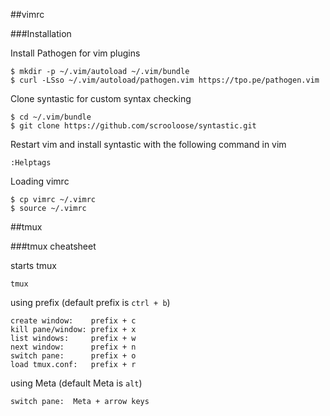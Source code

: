 ##vimrc

###Installation

Install Pathogen for vim plugins

```
$ mkdir -p ~/.vim/autoload ~/.vim/bundle
$ curl -LSso ~/.vim/autoload/pathogen.vim https://tpo.pe/pathogen.vim
```

Clone syntastic for custom syntax checking 

```
$ cd ~/.vim/bundle
$ git clone https://github.com/scrooloose/syntastic.git
```

Restart vim and install syntastic with the following command in vim
```
:Helptags
```

Loading vimrc
```
$ cp vimrc ~/.vimrc
$ source ~/.vimrc
```

##tmux

###tmux cheatsheet

starts tmux

`tmux`

using prefix (default prefix is `ctrl + b`)
```
create window:    prefix + c 
kill pane/window: prefix + x
list windows:     prefix + w
next window:      prefix + n
switch pane:      prefix + o
load tmux.conf:   prefix + r
```

using Meta (default Meta is `alt`)
```
switch pane:  Meta + arrow keys
```




